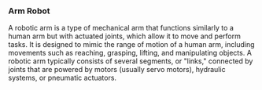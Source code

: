 ### Arm Robot

A robotic arm is a type of mechanical arm that functions similarly to a human arm but with actuated joints, which allow it to move and perform tasks. It is designed to mimic the range of motion of a human arm, including movements such as reaching, grasping, lifting, and manipulating objects. A robotic arm typically consists of several segments, or "links," connected by joints that are powered by motors (usually servo motors), hydraulic systems, or pneumatic actuators.
